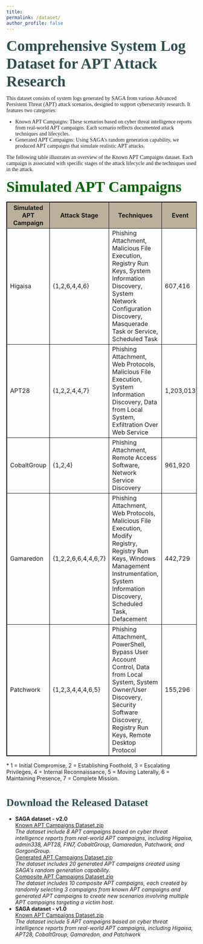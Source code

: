 ```yaml
---
title: 
permalink: /dataset/
author_profile: false
---
```

<span style="color: #2F4F4F; font-family: 'Work Sans'; font-weight: bold;font-size:40px">Comprehensive System Log Dataset for APT Attack Research</span>
<p style="font-family: 'Work Sans';">This dataset consists of system logs generated by SAGA from various Advanced Persistent Threat (APT) attack scenarios, designed to support cybersecurity research. It features two categories:</p>
<ul>
  <li style="font-family: 'Work Sans';"> Known APT Campaigns: These scenarios based on cyber threat intelligence reports from real-world APT campaigns. Each scenario reflects documented attack techniques and lifecycles.</li>
  <li style="font-family: 'Work Sans';"> Generated APT Campaigns: Using SAGA's random generation capability, we produced APT campaigns that simulate realistic APT attacks.</li>
</ul>
<p style="font-family: 'Work Sans';">The following table illustrates an overview of the Known APT Campaigns dataset. Each campaign is associated with specific stages of the attack lifecycle and the techniques used in the attack.</p>

<span style="color: #006400; font-family: 'Work Sans'; font-weight: bold;font-size:40px">Simulated APT Campaigns</span>
<table style="border: 1px solid black; border-collapse: collapse;">
    <thead>
        <tr>
            <th style="background-color: #BCAF9C; border: 1px solid black;">Simulated APT Campaign</th>
            <th style="background-color: #BCAF9C; border: 1px solid black;">Attack Stage</th>
            <th style="background-color: #BCAF9C; border: 1px solid black; max-width: 450px; word-wrap: break-word;">Techniques</th>
            <th style="background-color: #BCAF9C; border: 1px solid black;">Event</th>
            <th style="background-color: #BCAF9C; border: 1px solid black;">MalEvent</th>
        </tr>
    </thead>
    <tbody>
        <tr>
            <td style="border: 1px solid black;">Higaisa</td>
            <td style="border: 1px solid black;">{1,2,6,4,4,6}</td>
            <td style="max-width: 450px; word-wrap: break-word; border: 1px solid black;">Phishing Attachment, Malicious File Execution, Registry Run Keys, System Information Discovery, System Network Configuration Discovery, Masquerade Task or Service, Scheduled Task</td>
            <td style="border: 1px solid black;">607,416</td>
            <td style="border: 1px solid black;">0.005%</td>
        </tr>
        <tr>
            <td style="border: 1px solid black;">APT28</td>
            <td style="border: 1px solid black;">{1,2,2,4,4,7}</td>
            <td style="max-width: 450px; word-wrap: break-word; border: 1px solid black;">Phishing Attachment, Web Protocols, Malicious File Execution, System Information Discovery, Data from Local System, Exfiltration Over Web Service</td>
            <td style="border: 1px solid black;">1,203,013</td>
            <td style="border: 1px solid black;">1.175%</td>
        </tr>
        <tr>
            <td style="border: 1px solid black;">CobaltGroup</td>
            <td style="border: 1px solid black;">{1,2,4}</td>
            <td style="max-width: 450px; word-wrap: break-word; border: 1px solid black;">Phishing Attachment, Remote Access Software, Network Service Discovery</td>
            <td style="border: 1px solid black;">961,920</td>
            <td style="border: 1px solid black;">0.118%</td>
        </tr>
        <tr>
            <td style="border: 1px solid black;">Gamaredon</td>
            <td style="border: 1px solid black;">{1,2,2,6,6,4,4,6,7}</td>
            <td style="max-width: 450px; word-wrap: break-word; border: 1px solid black;">Phishing Attachment, Web Protocols, Malicious File Execution, Modify Registry, Registry Run Keys, Windows Management Instrumentation, System Information Discovery, Scheduled Task, Defacement</td>
            <td style="border: 1px solid black;">442,729</td>
            <td style="border: 1px solid black;">0.013%</td>
        </tr>
        <tr>
            <td style="border: 1px solid black;">Patchwork</td>
            <td style="border: 1px solid black;">{1,2,3,4,4,4,6,5}</td>
            <td style="max-width: 450px; word-wrap: break-word; border: 1px solid black;">Phishing Attachment, PowerShell, Bypass User Account Control, Data from Local System, System Owner/User Discovery, Security Software Discovery, Registry Run Keys, Remote Desktop Protocol</td>
            <td style="border: 1px solid black;">155,296</td>
            <td style="border: 1px solid black;">9.095%</td>
        </tr>
    </tbody>
</table>
<p>* 1 = Initial Compromise, 2 = Establishing Foothold, 3 = Escalating Privileges, 4 = Internal Reconnaissance, 5 = Moving Laterally, 6 = Maintaining Presence, 7 = Complete Mission.</p>


<h1 style= "color: #2F4F4F; font-family: 'Work Sans';">Download the Released Dataset</h1>
<ul>
  <li>
    <strong>SAGA dataset - v2.0</strong><br>
    <a href="https://drive.google.com/file/d/1LgCIlkkRZrLwlny3_od-D8E2jmkQ2jVy/view?usp=drive_link" target="_blank">Known APT Campaigns Dataset.zip</a><br>
    <em>The dataset include 8 APT campaigns based on cyber threat intelligence reports from real-world APT campaigns, including Higaisa, admin338, APT28, FIN7, CobaltGroup, Gamaredon, Patchwork, and GorgonGroup.</em><br>
    <a href="https://drive.google.com/file/d/1e-8s4-DIM0FpRIJTqAaWC7uXUshr3WTu/view?usp=drive_link" target="_blank">Generated APT Campaigns Dataset.zip</a><br>
    <em>The dataset includes 20 generated APT campaigns created using SAGA's random generation capability.</em><br>
    <a href="https://drive.google.com/file/d/16vbSaAyXvrnBM7tVrTe6E52m1JwRy_m2/view?usp=drive_link" target="_blank">Composite APT Campaigns Dataset.zip</a><br>
    <em>The dataset includes 10 composite APT campaigns, each created by randomly selecting 3 campaigns from known APT campaigns and generated APT campaigns to create new scenarios involving multiple APT campaigns targeting a victim host.</em>
  </li>
  <li>
    <strong>SAGA dataset - v1.0</strong><br>
    <a href="https://drive.google.com/file/d/1XdlHEUJ0rvHFf3HfY1VYYkhLsMU6wg_A/view?usp=sharing" target="_blank">Known APT Campaigns Dataset.zip</a><br>
    <em>The dataset include 5 APT campaigns based on cyber threat intelligence reports from real-world APT campaigns, including Higaisa, APT28, CobaltGroup, Gamaredon, and Patchwork</em>
  </li>
</ul>


<!-- <h3> SAGA dataset - v1.0</h3>
<a href="https://drive.google.com/file/d/1XdlHEUJ0rvHFf3HfY1VYYkhLsMU6wg_A/view?usp=sharing" target="_blank">Known APT Campaigns Dataset.zip</a>
<p>The dataset include 5 APT campaigns based on cyber threat intelligence reports from real-world APT campaigns, including Higaisa, APT28, CobaltGroup, Gamaredon, and Patchwork</p>
<h3> SAGA dataset - v2.0</h3>
<a href="https://drive.google.com/file/d/1LgCIlkkRZrLwlny3_od-D8E2jmkQ2jVy/view?usp=drive_link" target="_blank">Known APT Campaigns Dataset.zip</a>
<p>The dataset include 8 APT campaigns based on cyber threat intelligence reports from real-world APT campaigns, including Higaisa, admin338, APT28, FIN7, CobaltGroup, Gamaredon, Patchwork, and GorgonGroup.</p>
<a href="https://drive.google.com/file/d/1e-8s4-DIM0FpRIJTqAaWC7uXUshr3WTu/view?usp=drive_link" target="_blank">Generated APT Campaigns Dataset.zip</a>
<p>The dataset includes 20 generated APT campaigns created using SAGA's random generation capability.</p>
<a href="https://drive.google.com/file/d/16vbSaAyXvrnBM7tVrTe6E52m1JwRy_m2/view?usp=drive_link" target="_blank">Composite APT Campaigns Dataset.zip</a>
<p>The dataset includes 10 composite APT campaigns, each created by randomly selecting 3 campaigns from known APT campaigns and generated APT campaigns to create new scenarios involving multiple APT campaigns targeting a victim host.</p> -->
